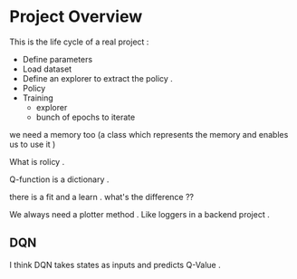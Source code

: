 # Project Overview

This is the life cycle of a real project : 
* Define parameters
* Load dataset 
* Define an explorer to extract the policy .
* Policy
* Training
    - explorer
    - bunch of epochs to iterate 


we need a memory too (a class which represents the memory and enables us to use it )

What is rolicy . 

Q-function is a dictionary . 

there is a fit and a learn . what's the difference ?? 

We always need a plotter method . Like loggers in a backend project . 

## DQN
I think DQN takes states as inputs and predicts Q-Value .
